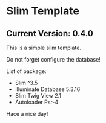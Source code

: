 <h1>Slim Template</h1>
<h2>Current Version: 0.4.0</h2>

<p>This is a simple silm template.</p>
<p>Do not forget configure the database!</p>

<p>List of package:</p>
<ul>
    <li>Slim ^3.5</li>
    <li>Illuminate Database 5.3.16</li>
    <li>Slim Twig View 2.1</li>
    <li>Autoloader Psr-4</li>
</ul>

<footer>
    <p>Hace a nice day!</p>
</footer>
